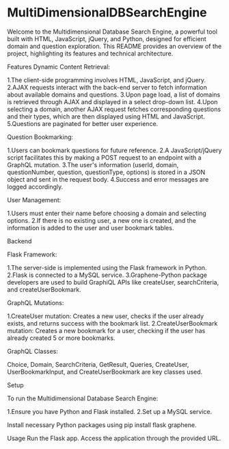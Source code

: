 # MultiDimensionalDBSearchEngine


Welcome to the Multidimensional Database Search Engine, a powerful tool built with HTML, JavaScript, jQuery, and Python, designed for efficient domain and question exploration. This README provides an overview of the project, highlighting its features and technical architecture.

Features
Dynamic Content Retrieval:

1.The client-side programming involves HTML, JavaScript, and jQuery.
2.AJAX requests interact with the back-end server to fetch information about available domains and questions.
3.Upon page load, a list of domains is retrieved through AJAX and displayed in a select drop-down list.
4.Upon selecting a domain, another AJAX request fetches corresponding questions and their types, which are then displayed using HTML and JavaScript.
5.Questions are paginated for better user experience.


Question Bookmarking:

1.Users can bookmark questions for future reference.
2.A JavaScript/jQuery script facilitates this by making a POST request to an endpoint with a GraphQL mutation.
3.The user's information (userId, domain, questionNumber, question, questionType, options) is stored in a JSON object and sent in the request body.
4.Success and error messages are logged accordingly.


User Management:

1.Users must enter their name before choosing a domain and selecting options.
2.If there is no existing user, a new one is created, and the information is added to the user and user bookmark tables.


Backend

Flask Framework:

1.The server-side is implemented using the Flask framework in Python.
2.Flask is connected to a MySQL service.
3.Graphene-Python package developers are used to build GraphiQL APIs like createUser, searchCriteria, and createUserBookmark.


GraphQL Mutations:

1.CreateUser mutation: Creates a new user, checks if the user already exists, and returns success with the bookmark list.
2.CreateUserBookmark mutation: Creates a new bookmark for a user, checking if the user has already created 5 or more bookmarks.


GraphQL Classes:

Choice, Domain, SearchCriteria, GetResult, Queries, CreateUser, UserBookmarkInput, and CreateUserBookmark are key classes used.


Setup

To run the Multidimensional Database Search Engine:

1.Ensure you have Python and Flask installed.
2.Set up a MySQL service.


Install necessary Python packages using pip install flask graphene.


Usage
Run the Flask app.
Access the application through the provided URL.

